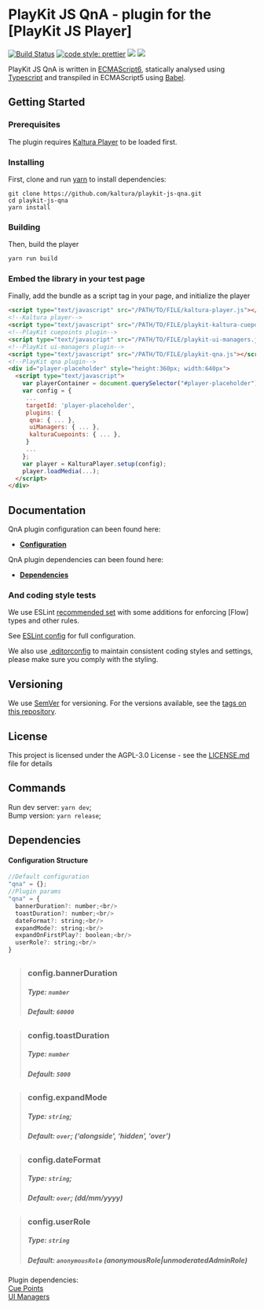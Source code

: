 # PlayKit JS QnA - plugin for the [PlayKit JS Player]

[![Build Status](https://github.com/kaltura/playkit-js-qna/actions/workflows/run_canary_full_flow.yaml/badge.svg)](https://github.com/kaltura/playkit-js-qna/actions/workflows/run_canary_full_flow.yaml)
[![code style: prettier](https://img.shields.io/badge/code_style-prettier-ff69b4.svg?style=flat-square)](https://github.com/prettier/prettier)
[![](https://img.shields.io/npm/v/@playkit-js/qna/latest.svg)](https://www.npmjs.com/package/@playkit-js/qna)
[![](https://img.shields.io/npm/v/@playkit-js/qna/canary.svg)](https://www.npmjs.com/package/@playkit-js/qna/v/canary)

PlayKit JS QnA is written in [ECMAScript6], statically analysed using [Typescript] and transpiled in ECMAScript5 using [Babel].

[typescript]: https://www.typescriptlang.org/
[ecmascript6]: https://github.com/ericdouglas/ES6-Learning#articles--tutorials
[babel]: https://babeljs.io

## Getting Started

### Prerequisites

The plugin requires [Kaltura Player] to be loaded first.

[kaltura player]: https://github.com/kaltura/kaltura-player-js

### Installing

First, clone and run [yarn] to install dependencies:

[yarn]: https://yarnpkg.com/lang/en/

```
git clone https://github.com/kaltura/playkit-js-qna.git
cd playkit-js-qna
yarn install
```

### Building

Then, build the player

```javascript
yarn run build
```

### Embed the library in your test page

Finally, add the bundle as a script tag in your page, and initialize the player

```html
<script type="text/javascript" src="/PATH/TO/FILE/kaltura-player.js"></script>
<!--Kaltura player-->
<script type="text/javascript" src="/PATH/TO/FILE/playkit-kaltura-cuepoints.js"></script>
<!--PlayKit cuepoints plugin-->
<script type="text/javascript" src="/PATH/TO/FILE/playkit-ui-managers.js"></script>
<!--PlayKit ui-managers plugin-->
<script type="text/javascript" src="/PATH/TO/FILE/playkit-qna.js"></script>
<!--PlayKit qna plugin-->
<div id="player-placeholder" style="height:360px; width:640px">
  <script type="text/javascript">
    var playerContainer = document.querySelector("#player-placeholder");
    var config = {
     ...
     targetId: 'player-placeholder',
     plugins: {
      qna: { ... },
      uiManagers: { ... },
      kalturaCuepoints: { ... },
     }
     ...
    };
    var player = KalturaPlayer.setup(config);
    player.loadMedia(...);
  </script>
</div>
```

## Documentation

QnA plugin configuration can been found here:

- **[Configuration](#configuration)**

QnA plugin dependencies can been found here:

- **[Dependencies](#dependencies)**

### And coding style tests

We use ESLint [recommended set](http://eslint.org/docs/rules/) with some additions for enforcing [Flow] types and other rules.

See [ESLint config](.eslintrc.json) for full configuration.

We also use [.editorconfig](.editorconfig) to maintain consistent coding styles and settings, please make sure you comply with the styling.


## Versioning

We use [SemVer](http://semver.org/) for versioning. For the versions available, see the [tags on this repository](https://github.com/kaltura/playkit-js-qna/tags).

## License

This project is licensed under the AGPL-3.0 License - see the [LICENSE.md](LICENSE.md) file for details

## Commands

Run dev server: `yarn dev`;<br/>
Bump version: `yarn release`;<br/>


<a name="dependencies"></a>
## Dependencies

#### Configuration Structure

```js
//Default configuration
"qna" = {};
//Plugin params
"qna" = {
  bannerDuration?: number;<br/>
  toastDuration?: number;<br/>
  dateFormat?: string;<br/>
  expandMode?: string;<br/>
  expandOnFirstPlay?: boolean;<br/>
  userRole?: string;<br/>
}
```

##

> ### config.bannerDuration
>
> ##### Type: `number`
>
> ##### Default: `60000`
>

##

> ### config.toastDuration
>
> ##### Type: `number`
>
> ##### Default: `5000`
>

##

> ### config.expandMode
>
> ##### Type: `string`;
>
> ##### Default: `over`; (‘alongside', ‘hidden’, 'over’)
>

##

> ### config.dateFormat
>
> ##### Type: `string`;
>
> ##### Default: `over`; (dd/mm/yyyy)
>

##

> ### config.userRole
>
> ##### Type: `string`
>
> ##### Default: `anonymousRole` (anonymousRole|unmoderatedAdminRole)
>

Plugin dependencies:<br/>
<a href="https://github.com/kaltura/playkit-js-kaltura-cuepoints">Cue Points</a><br/>
<a href="https://github.com/kaltura/playkit-js-ui-managers">UI Managers</a>


